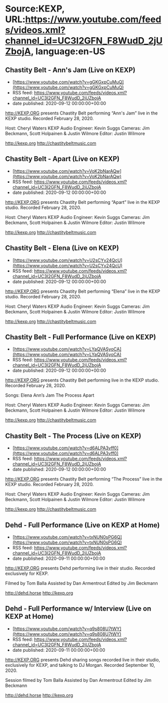 # Source:KEXP, URL:https://www.youtube.com/feeds/videos.xml?channel_id=UC3I2GFN_F8WudD_2jUZbojA, language:en-US

## Chastity Belt - Ann's Jam (Live on KEXP)
 - [https://www.youtube.com/watch?v=gGKGxpCuMuQ](https://www.youtube.com/watch?v=gGKGxpCuMuQ)
 - RSS feed: https://www.youtube.com/feeds/videos.xml?channel_id=UC3I2GFN_F8WudD_2jUZbojA
 - date published: 2020-09-12 00:00:00+00:00

http://KEXP.ORG presents Chastity Belt performing “Ann's Jam” live in the KEXP studio. Recorded February 28, 2020.

Host: Cheryl Waters
KEXP Audio Engineer: Kevin Suggs
Cameras: Jim Beckmann, Scott Holpainen & Justin Wilmore
Editor: Justin Wilmore

http://kexp.org
http://chastitybeltmusic.com

## Chastity Belt - Apart (Live on KEXP)
 - [https://www.youtube.com/watch?v=VoK2bNarAQw](https://www.youtube.com/watch?v=VoK2bNarAQw)
 - RSS feed: https://www.youtube.com/feeds/videos.xml?channel_id=UC3I2GFN_F8WudD_2jUZbojA
 - date published: 2020-09-12 00:00:00+00:00

http://KEXP.ORG presents Chastity Belt performing “Apart” live in the KEXP studio. Recorded February 28, 2020.

Host: Cheryl Waters
KEXP Audio Engineer: Kevin Suggs
Cameras: Jim Beckmann, Scott Holpainen & Justin Wilmore
Editor: Justin Wilmore

http://kexp.org
http://chastitybeltmusic.com

## Chastity Belt - Elena (Live on KEXP)
 - [https://www.youtube.com/watch?v=U2sCYv24QcU](https://www.youtube.com/watch?v=U2sCYv24QcU)
 - RSS feed: https://www.youtube.com/feeds/videos.xml?channel_id=UC3I2GFN_F8WudD_2jUZbojA
 - date published: 2020-09-12 00:00:00+00:00

http://KEXP.ORG presents Chastity Belt performing “Elena” live in the KEXP studio. Recorded February 28, 2020.

Host: Cheryl Waters
KEXP Audio Engineer: Kevin Suggs
Cameras: Jim Beckmann, Scott Holpainen & Justin Wilmore
Editor: Justin Wilmore

http://kexp.org
http://chastitybeltmusic.com

## Chastity Belt - Full Performance (Live on KEXP)
 - [https://www.youtube.com/watch?v=LYaQVASyoCA](https://www.youtube.com/watch?v=LYaQVASyoCA)
 - RSS feed: https://www.youtube.com/feeds/videos.xml?channel_id=UC3I2GFN_F8WudD_2jUZbojA
 - date published: 2020-09-12 00:00:00+00:00

http://KEXP.ORG presents Chastity Belt performing live in the KEXP studio. Recorded February 28, 2020.

Songs:
Elena
Ann’s Jam
The Process
Apart

Host: Cheryl Waters
KEXP Audio Engineer: Kevin Suggs
Cameras: Jim Beckmann, Scott Holpainen & Justin Wilmore
Editor: Justin Wilmore

http://kexp.org
http://chastitybeltmusic.com

## Chastity Belt - The Process (Live on KEXP)
 - [https://www.youtube.com/watch?v=d6ALPA3vff0](https://www.youtube.com/watch?v=d6ALPA3vff0)
 - RSS feed: https://www.youtube.com/feeds/videos.xml?channel_id=UC3I2GFN_F8WudD_2jUZbojA
 - date published: 2020-09-12 00:00:00+00:00

http://KEXP.ORG presents Chastity Belt performing “The Process” live in the KEXP studio. Recorded February 28, 2020.

Host: Cheryl Waters
KEXP Audio Engineer: Kevin Suggs
Cameras: Jim Beckmann, Scott Holpainen & Justin Wilmore
Editor: Justin Wilmore

http://kexp.org
http://chastitybeltmusic.com

## Dehd - Full Performance (Live on KEXP at Home)
 - [https://www.youtube.com/watch?v=txNUN0sPG6Q](https://www.youtube.com/watch?v=txNUN0sPG6Q)
 - RSS feed: https://www.youtube.com/feeds/videos.xml?channel_id=UC3I2GFN_F8WudD_2jUZbojA
 - date published: 2020-09-11 00:00:00+00:00

http://KEXP.ORG presents Dehd performing live in their studio. Recorded exclusively for KEXP.

Filmed by Tom Balla
Assisted by Dan Armentrout
Edited by Jim Beckmann

http://dehd.horse
http://kexp.org

## Dehd - Full Performance w/ Interview (Live on KEXP at Home)
 - [https://www.youtube.com/watch?v=q9s808U7tWY](https://www.youtube.com/watch?v=q9s808U7tWY)
 - RSS feed: https://www.youtube.com/feeds/videos.xml?channel_id=UC3I2GFN_F8WudD_2jUZbojA
 - date published: 2020-09-11 00:00:00+00:00

http://KEXP.ORG presents Dehd sharing songs recorded live in their studio, exclusively for KEXP, and talking to DJ Morgan. Recorded September 10, 2020.

Session filmed by Tom Balla
Assisted by Dan Armentrout
Edited by Jim Beckmann

http://dehd.horse
http://kexp.org

